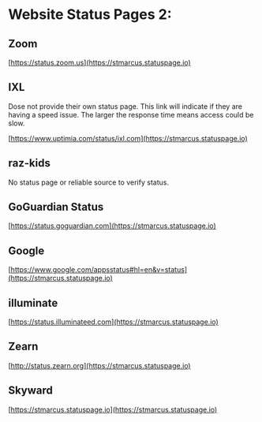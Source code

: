# Website Status Pages 2:

## Zoom
[https://status.zoom.us](https://stmarcus.statuspage.io)
	
## IXL

Dose not provide their own status page. This link will indicate if they are having a speed issue. The larger the response time means access could be slow.

[https://www.uptimia.com/status/ixl.com](https://stmarcus.statuspage.io)


## raz-kids

No status page or reliable source to verify status. 

## GoGuardian Status
[https://status.goguardian.com](https://stmarcus.statuspage.io)
	
## Google

[https://www.google.com/appsstatus#hl=en&v=status](https://stmarcus.statuspage.io)
	
## illuminate

[https://status.illuminateed.com](https://stmarcus.statuspage.io)
	
## Zearn

[http://status.zearn.org](https://stmarcus.statuspage.io)
	
## Skyward

[https://stmarcus.statuspage.io](https://stmarcus.statuspage.io)
